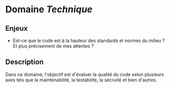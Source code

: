 # Domaine *Technique*

## Enjeux

- Est-ce que le code est à la hauteur des standards et normes du milieu ? Et plus précisement de mes attentes ?

## Description

Dans ce domaine, l'objectif est d'évaluer la qualité du code selon plusieurs axes tels que
la maintenabilité, la testabilité, la sécruité et bien d'autres. 
